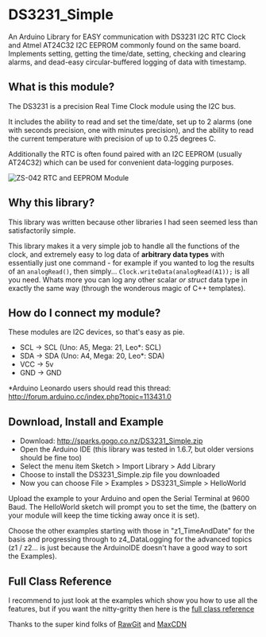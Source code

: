 # DS3231_Simple
An Arduino Library for EASY communication with DS3231 I2C RTC Clock and Atmel AT24C32 I2C EEPROM commonly found on the same board.  Implements setting, getting the time/date, setting, checking and clearing alarms, and dead-easy circular-buffered logging of data with timestamp.

## What is this module?

The DS3231 is a precision Real Time Clock module using the I2C bus.

It includes the ability to read and set the time/date, set up to 2 alarms (one with seconds precision, one with minutes precision), and the ability to read the current temperature with precision of up to 0.25 degrees C.

Additionally the RTC is often found paired with an I2C EEPROM (usually AT24C32) which can be used for convenient data-logging purposes.

![ZS-042 RTC and EEPROM Module](https://cdn.rawgit.com/sleemanj/DS3231_Simple/master/docs/zs-042.jpg)

## Why this library?

This library was written because other libraries I had seen seemed less than satisfactorily simple.

This library makes it a very simple job to handle all the functions of the clock, and extremely easy to log data of **arbitrary data types** with essentially just one command - for example if you wanted to log the results of an `analogRead()`, then simply... `Clock.writeData(analogRead(A1));` is all you need.  Whats more you can log any other scalar *or struct* data type in exactly the same way (through the wonderous magic of C++ templates).

## How do I connect my module?

These modules are I2C devices, so that's easy as pie.

* SCL     ->     SCL (Uno: A5, Mega: 21, Leo*: SCL)
* SDA     ->     SDA (Uno: A4, Mega: 20, Leo*: SDA)
* VCC     ->     5v
* GND     ->     GND

*Arduino Leonardo users should read this thread:  http://forum.arduino.cc/index.php?topic=113431.0

## Download, Install and Example

* Download: http://sparks.gogo.co.nz/DS3231_Simple.zip
* Open the Arduino IDE (this library was tested in 1.6.7, but older versions should be fine too)
* Select the menu item Sketch > Import Library > Add Library
* Choose to install the DS3231_Simple.zip file you downloaded
* Now you can choose File > Examples > DS3231_Simple > HelloWorld

Upload the example to your Arduino and open the Serial Terminal at 9600 Baud.  The HelloWorld sketch will prompt you to set the time, the (battery on your module will keep the time ticking away once it is set).

Choose the other examples starting with those in "z1_TimeAndDate" for the basis and progressing through to z4_DataLogging for the advanced topics (z1 / z2... is just because the ArduinoIDE doesn't have a good way to sort the Examples).

## Full Class Reference

I recommend to just look at the examples which show you how to use all the features, but if you want the nitty-gritty then here is the [full class reference](https://cdn.rawgit.com/sleemanj/DS3231_Simple/31d0dac/docs/html/class_d_s3231___simple.html)

Thanks to the super kind folks of [RawGit](https://rawgit.com/) and [MaxCDN](http://www.maxcdn.com/)
